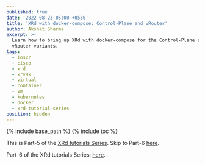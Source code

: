 ```yaml
---
published: true
date: '2022-08-23 05:00 +0530'
title: 'XRd with docker-compose: Control-Plane and vRouter'
author: Akshat Sharma
excerpt: >-
  Learn how to bring up XRd with docker-compose for the Control-Plane and the
  vRouter variants.
tags:
  - iosxr
  - cisco
  - xrd
  - xrv9k
  - virtual
  - container
  - vm
  - kubernetes
  - docker
  - xrd-tutorial-series
position: hidden
---
```

{% include base_path %}
{% include toc %}

This is Part-5 of the [XRd tutorials Series](). Skip to Part-6 [here]({{base_path}}/tutorials/2022-08-23-setting-up-kubernetes-using-kind-for-xrd). 






Part-6 of the XRd tutorials Series: [here]({{base_path}}/2022-08-23-setting-up-kubernetes-using-kind-for-xrd).
